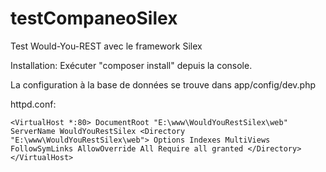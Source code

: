 # testCompaneoSilex
Test Would-You-REST avec le framework Silex

Installation: 
Exécuter "composer install" depuis la console.

La configuration à la base de données se trouve dans app/config/dev.php

httpd.conf:

`<VirtualHost *:80>
    DocumentRoot "E:\www\WouldYouRestSilex\web"
    ServerName WouldYouRestSilex
    <Directory "E:\www\WouldYouRestSilex\web">
        Options Indexes MultiViews FollowSymLinks
        AllowOverride All
        Require all granted
    </Directory>
</VirtualHost>`